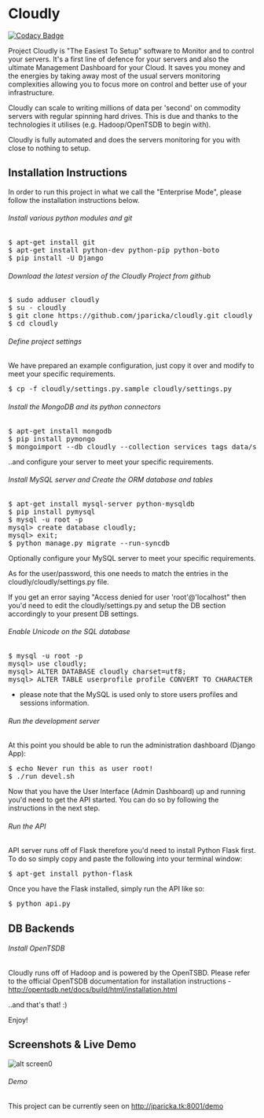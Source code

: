 Cloudly
=======

[![Codacy Badge](https://api.codacy.com/project/badge/grade/9fddcf7946724d2ebb999a51fdceacaf)](https://www.codacy.com/app/jparicka/Cloudly)

Project Cloudly is "The Easiest To Setup" software to Monitor and to control your servers.  It's a first line of defence for your servers and also the ultimate Management Dashboard for your Cloud.
It saves you money and the energies by taking away most of the usual servers monitoring complexities allowing you to focus more on control and better use of your infrastructure.

Cloudly can scale to writing millions of data per 'second' on commodity servers with regular spinning hard drives.  This is due and thanks to the technologies it utilises (e.g. Hadoop/OpenTSDB to begin with).

Cloudly is fully automated and does the servers monitoring for you with close to nothing to setup.



Installation Instructions
-------------------------

In order to run this project in what we call the "Enterprise Mode", please follow the installation instructions below.


###### Install various python modules and git

<pre>
$ apt-get install git
$ apt-get install python-dev python-pip python-boto
$ pip install -U Django
</pre>

###### Download the latest version of the Cloudly Project from github

<pre>
$ sudo adduser cloudly
$ su - cloudly
$ git clone https://github.com/jparicka/cloudly.git cloudly
$ cd cloudly
</pre>

###### Define project settings

We have prepared an example configuration, just copy it over and modify to meet your specific requirements.

<pre>
$ cp -f cloudly/settings.py.sample cloudly/settings.py
</pre>

###### Install the MongoDB and its python connectors

<pre>
$ apt-get install mongodb
$ pip install pymongo
$ mongoimport --db cloudly --collection services_tags data/services_tags.json
</pre>

..and configure your server to meet your specific requirements.

###### Install MySQL server and Create the ORM database and tables

<pre>
$ apt-get install mysql-server python-mysqldb
$ pip install pymysql
$ mysql -u root -p
mysql> create database cloudly;
mysql> exit;
$ python manage.py migrate --run-syncdb
</pre>

Optionally configure your MySQL server to meet your specific requirements.

As for the user/password, this one needs to match the entries in the cloudly/cloudly/settings.py file.

If you get an error saying "Access denied for user 'root'@'localhost" then you'd need to edit the cloudly/settings.py and setup the DB section accordingly to your present DB settings.


###### Enable Unicode on the SQL database

<pre>
$ mysql -u root -p
mysql> use cloudly;
mysql> ALTER DATABASE cloudly charset=utf8;
mysql> ALTER TABLE userprofile_profile CONVERT TO CHARACTER SET utf8 COLLATE utf8_general_ci;
</pre>

* please note that the MySQL is used only to store users profiles and sessions information.


###### Run the development server

At this point you should be able to run the administration dashboard (Django App):

<pre>
$ echo Never run this as user root!
$ ./run_devel.sh
</pre>

Now that you have the User Interface (Admin Dashboard) up and running you'd need to get the API started.  You can do so by following the instructions in the next step.


###### Run the API

API server runs off of Flask therefore you'd need to install Python Flask first.  To do so simply copy and paste the following into your terminal window:

<pre>
$ apt-get install python-flask
</pre>

Once you have the Flask installed, simply run the API like so:

<pre>
$ python api.py
</pre>


DB Backends
-----------

###### Install OpenTSDB

Cloudly runs off of Hadoop and is powered by the OpenTSBD. Please refer to the official OpenTSDB documentation for installation instructions - http://opentsdb.net/docs/build/html/installation.html

..and that's that! :)

Enjoy!


Screenshots & Live Demo
-----------------------

![alt screen0](https://raw.githubusercontent.com/ProjectCloudly/Cloudly/master/static/screenshots/screenshot0.png)

###### Demo

This project can be currently seen on http://jparicka.tk:8001/demo
